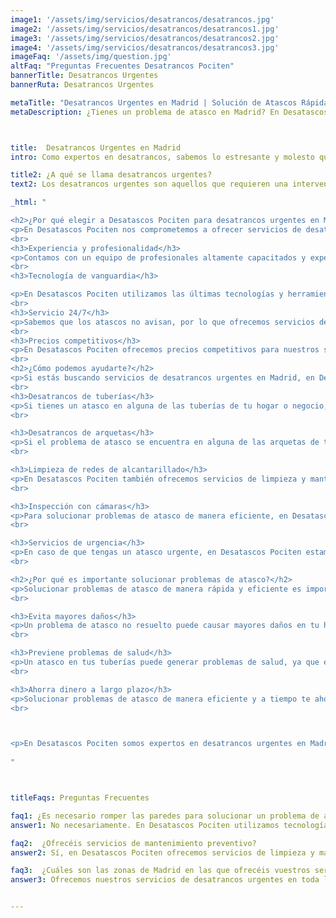 ```yaml
---
image1: '/assets/img/servicios/desatrancos/desatrancos.jpg'
image2: '/assets/img/servicios/desatrancos/desatrancos1.jpg'
image3: '/assets/img/servicios/desatrancos/desatrancos2.jpg'
image4: '/assets/img/servicios/desatrancos/desatrancos3.jpg'
imageFaq: '/assets/img/question.jpg'
altFaq: "Preguntas Frecuentes Desatrancos Pociten"
bannerTitle: Desatrancos Urgentes
bannerRuta: Desatrancos Urgentes

metaTitle: "Desatrancos Urgentes en Madrid | Solución de Atascos Rápida y Profesional | Desatascos Pociten 💪👷‍♂️🚰"
metaDescription: ¿Tienes un problema de atasco en Madrid? En Desatascos Pociten ofrecemos servicios de desatrancos urgentes con soluciones rápidas y profesionales. ¡Contacta con nosotros y soluciona tu problema de atasco hoy mismo! 💪👷‍♂️🚰



title:  Desatrancos Urgentes en Madrid
intro: Como expertos en desatrancos, sabemos lo estresante y molesto que puede ser tener un atasco en tu hogar o negocio. Es por eso que en Desatascos Pociten ofrecemos servicios de desatrancos urgentes en Madrid, con la rapidez y eficiencia que nuestros clientes necesitan. En este artículo, te contaremos cómo podemos ayudarte a solucionar cualquier problema de atasco que puedas tener.

title2: ¿A qué se llama desatrancos urgentes?
text2: Los desatrancos urgentes son aquellos que requieren una intervención inmediata debido a la gravedad del problema. Por ejemplo, si tienes un atasco en la tubería principal de tu casa o en la red de alcantarillado de tu comunidad, es necesario solucionarlo cuanto antes para evitar mayores daños y molestias.

_html: "

<h2>¿Por qué elegir a Desatascos Pociten para desatrancos urgentes en Madrid?</h2>
<p>En Desatascos Pociten nos comprometemos a ofrecer servicios de desatrancos urgentes en Madrid de la manera más rápida, eficiente y profesional posible. A continuación, te contamos algunas de las razones por las que somos la mejor opción para solucionar tus problemas de atasco:</p>
<br>
<h3>Experiencia y profesionalidad</h3>
<p>Contamos con un equipo de profesionales altamente capacitados y experimentados en el sector de los desatrancos. Sabemos cómo abordar cualquier problema de atasco, por difícil que parezca.</p>
<br>
<h3>Tecnología de vanguardia</h3>

<p>En Desatascos Pociten utilizamos las últimas tecnologías y herramientas para desatrancar tuberías y redes de alcantarillado de manera rápida y eficiente. Esto nos permite resolver cualquier problema de atasco de forma más rápida y con menos molestias para nuestros clientes.</p>
<br>
<h3>Servicio 24/7</h3>
<p>Sabemos que los atascos no avisan, por lo que ofrecemos servicios de desatrancos urgentes en Madrid las 24 horas del día, los 7 días de la semana. No importa la hora ni el día, estamos siempre disponibles para ayudarte a resolver cualquier problema de atasco.</p>
<br>
<h3>Precios competitivos</h3>
<p>En Desatascos Pociten ofrecemos precios competitivos para nuestros servicios de desatrancos urgentes en Madrid, sin sacrificar la calidad de nuestro trabajo ni la profesionalidad de nuestro equipo.</p>
<br>
<h2>¿Cómo podemos ayudarte?</h2>
<p>Si estás buscando servicios de desatrancos urgentes en Madrid, en Desatascos Pociten podemos ayudarte a solucionar cualquier problema de atasco que puedas tener. A continuación, te contamos algunos de los servicios que ofrecemos:</p>
<br>
<h3>Desatrancos de tuberías</h3>
<p>Si tienes un atasco en alguna de las tuberías de tu hogar o negocio, en Desatascos Pociten podemos ayudarte a solucionarlo de manera rápida y eficiente.</p>
<br>

<h3>Desatrancos de arquetas</h3>
<p>Si el problema de atasco se encuentra en alguna de las arquetas de tu red de alcantarillado, también podemos ayudarte a solucionarlo con nuestras herramientas y tecnologías de vanguardia.</p>
<br>

<h3>Limpieza de redes de alcantarillado</h3>
<p>En Desatascos Pociten también ofrecemos servicios de limpieza y mantenimiento de redes de alcantarillado, para prevenir problemas de atasco en el futuro y mantener tus tuberías en perfecto estado.</p>
<br>

<h3>Inspección con cámaras</h3>
<p>Para solucionar problemas de atasco de manera eficiente, en Desatascos Pociten contamos con cámaras de alta tecnología que nos permiten inspeccionar tus tuberías y redes de alcantarillado de manera precisa y rápida.</p>
<br>

<h3>Servicios de urgencia</h3>
<p>En caso de que tengas un atasco urgente, en Desatascos Pociten estamos disponibles las 24 horas del día, los 7 días de la semana para ayudarte a solucionarlo. No importa el día ni la hora, estamos siempre disponibles para nuestros clientes.</p>
<br>

<h2>¿Por qué es importante solucionar problemas de atasco?</h2>
<p>Solucionar problemas de atasco de manera rápida y eficiente es importante por varias razones:</p>
<br>

<h3>Evita mayores daños</h3>
<p>Un problema de atasco no resuelto puede causar mayores daños en tu hogar o negocio, como inundaciones o malos olores. Solucionarlo cuanto antes evitará mayores problemas y costes de reparación.</p>
<br>

<h3>Previene problemas de salud</h3>
<p>Un atasco en tus tuberías puede generar problemas de salud, ya que el agua contaminada puede ser un caldo de cultivo para bacterias y otros microorganismos perjudiciales. Solucionar el problema de atasco evitará problemas de salud para ti y tu familia..</p>
<br>

<h3>Ahorra dinero a largo plazo</h3>
<p>Solucionar problemas de atasco de manera eficiente y a tiempo te ahorrará mucho dinero a largo plazo, ya que evitarás mayores costes de reparación y mantenimiento de tus tuberías y redes de alcantarillado.</p>
<br>



<p>En Desatascos Pociten somos expertos en desatrancos urgentes en Madrid, ofreciendo servicios de calidad, rapidez y eficiencia a todos nuestros clientes. Si tienes algún problema de atasco en tus tuberías o redes de alcantarillado, no dudes en contactarnos para solucionarlo de manera eficiente y profesional.</p>
	    
"



titleFaqs: Preguntas Frecuentes

faq1: ¿Es necesario romper las paredes para solucionar un problema de atasco?
answer1: No necesariamente. En Desatascos Pociten utilizamos tecnologías y herramientas de vanguardia que nos permiten solucionar los problemas de atasco de manera eficiente y sin causar mayores daños ni molestias a nuestros clientes.

faq2:  ¿Ofrecéis servicios de mantenimiento preventivo?
answer2: Sí, en Desatascos Pociten ofrecemos servicios de limpieza y mantenimiento de redes de alcantarillado para prevenir problemas de atasco en el futuro y mantener tus tuberías en perfecto estado.

faq3:  ¿Cuáles son las zonas de Madrid en las que ofrecéis vuestros servicios de desatrancos urgentes?
answer3: Ofrecemos nuestros servicios de desatrancos urgentes en toda la Comunidad de Madrid, incluyendo la capital y sus alrededores. No importa la zona en la que te encuentres, estamos siempre disponibles para ayudarte a solucionar cualquier problema de atasco que puedas tener.


---
```

